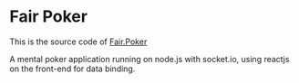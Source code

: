 # Fair Poker

This is the source code of [Fair.Poker](https://fair.poker)

A mental poker application running on node.js with socket.io, using reactjs on the front-end for data binding.
